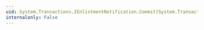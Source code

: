 ```yaml
---
uid: System.Transactions.IEnlistmentNotification.Commit(System.Transactions.Enlistment)
internalonly: False
---
```

